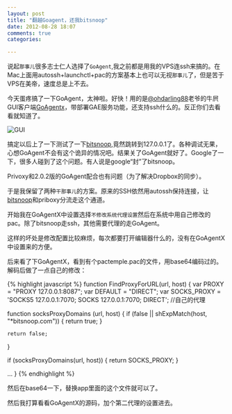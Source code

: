 ```yaml
---
layout: post
title: "翻越Goagent，还我bitsnoop"
date: 2012-08-28 18:07
comments: true
categories: 

---
```


说起```那事儿```很多志士仁人选择了```GoAgent```,我之前都是用我的VPS连ssh来搞的。在Mac上面用autossh+launchctl+pac的方案基本上也可以无视```那事儿```了，但是苦于VPS在美帝，速度总是上不去。

今天蛋疼搞了一下GoAgent，太神啦。好快！用的是[@ohdarling88][ohdarling88]老爷的牛屄GUI客户端[GoAgentx][GoAgentx]，带部署GAE服务功能，还支持ssh什么的。反正你们去看看就知道了。

<!-- more -->

![GUI][GUI]

搞定以后上了一下测试了一下[bitsnoop][bitsnoop],竟然跳转到127.0.0.1了。各种调试无果，心想GoAgent不会有这个诡异的情况吧。结果关了GoAgent就好了。Google了一下，很多人碰到了这个问题。有人说是google“封”了bitsnoop。

Privoxy和2.0.2版的GoAgent配合也有问题（为了解决Dropbox的同步）。

于是我保留了两种```干那事儿```的方案。原来的SSH依然用autossh保持连接，让[bitsnoop][bitsnoop]和priboxy分流走这个通道。

开始我在GoAgentX中设置选择```不修改系统代理设置```然后在系统中用自己修改的pac。除了bitsnoop走ssh，其他需要代理的走GoAgent。

这样的坏处是修改配置比较麻烦，每次都要打开编辑器什么的，没有在GoAgentX中设置来的方便。

后来看了下GoAgentX，看到有个pactemple.pac的文件，用base64编码过的。解码后做了一点自己的修改：

{% highlight javascript %}
function FindProxyForURL(url, host) {
  var PROXY = "PROXY 127.0.0.1:8087";
  var DEFAULT = "DIRECT";
  var SOCKS_PROXY = 'SOCKS5 127.0.0.1:7070; SOCKS 127.0.0.1:7070; DIRECT';  //自己的代理
  
  function socksProxyDomains (url, host) {
	if (false
		|| shExpMatch(host, "*bitsnoop.com")) {
		return true;
	}

	return false;
  }
  
  if (socksProxyDomains(url, host)) {
	return SOCKS_PROXY;
  }
  
  …
}
{% endhighlight %}

然后在base64一下，替换app里面的这个文件就可以了。

然后我打算看看GoAgentX的源码，加个第二代理的设置进去。

[ohdarling88]: https://twitter.com/ohdarling88
[GoAgentx]: https://github.com/ohdarling/GoAgentX
[GUI]: https://raw.github.com/ohdarling/GoAgentX/master/Screenshot.png
[bitsnoop]: https://bitsnoop.com